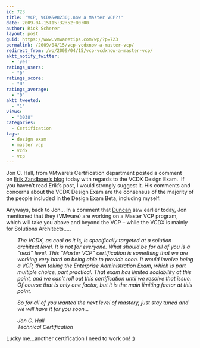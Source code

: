 ```yaml
---
id: 723
title: 'VCP, VCDX&#8230;.now a Master VCP?!'
date: 2009-04-15T15:32:52+00:00
author: Rick Scherer
layout: post
guid: https://www.vmwaretips.com/wp/?p=723
permalink: /2009/04/15/vcp-vcdxnow-a-master-vcp/
redirect_from: /wp/2009/04/15/vcp-vcdxnow-a-master-vcp/
aktt_notify_twitter:
  - 'yes'
ratings_users:
  - "0"
ratings_score:
  - "0"
ratings_average:
  - "0"
aktt_tweeted:
  - "1"
views:
  - "3038"
categories:
  - Certification
tags:
  - design exam
  - master vcp
  - vcdx
  - vcp
---
```

Jon C. Hall, from VMware&#8217;s Certification department posted a comment on <a href="http://erikzandboer.wordpress.com/2009/04/07/the-vcdx-not-quite-design-exam/" target="_blank">Erik Zandboer’s blog</a> today with regards to the VCDX Design Exam.  If you haven&#8217;t read Erik&#8217;s post, I would strongly suggest it. His comments and concerns about the VCDX Design Exam are the consensus of the majority of the people included in the Design Exam Beta, including myself.

Anyways, back to Jon&#8230; In a comment that <a href="http://www.yellow-bricks.com/2009/04/15/vcp-vcdx-whats-next/" target="_blank">Duncan</a> saw earlier today, Jon mentioned that they (VMware) are working on a Master VCP program, which will take you above and beyond the VCP &#8211; while the VCDX is mainly for Solutions Architects&#8230;..

<p style="padding-left: 30px;">
  <em>The VCDX, as cool as it is, is specifically targeted at a solution architect level. It is not for everyone. What should be for all of you is a “next” level. This “Master VCP” certification is something that we are working very hard on being able to provide soon. It would involve being a VCP, then taking the Enterprise Administration Exam, which is part multiple choice, part practical. That exam has limited scalability at this point, and we can’t roll out this certification until we resolve that issue. Of course that is only one factor, but it is the main limiting factor at this point.</em>
</p>

<p style="padding-left: 30px;">
  <em>So for all of you wanted the next level of mastery, just stay tuned and we will have it for you soon…</em>
</p>

<p style="padding-left: 30px;">
  <em>Jon C. Hall<br /> Technical Certification</em>
</p>

Lucky me&#8230;another certification I need to work on! :)